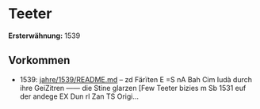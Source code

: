 # Teeter

**Ersterwähnung:** 1539

## Vorkommen
- 1539: [jahre/1539/README.md](../jahre/1539/README.md) – zd Färïten E =S
nA Bah Cim Iudà durch ihre GeiZitren ——
die Stine glarzen [Few Teeter bizies m
Sb 1531 euf der andege EX Dun rl Zan TS
Origi...
